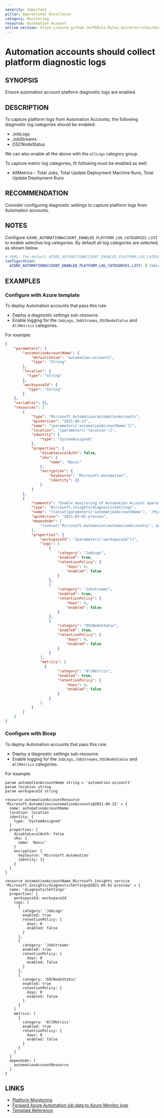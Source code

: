 ```yaml
---
severity: Important
pillar: Operational Excellence
category: Monitoring
resource: Automation Account
online version: https://azure.github.io/PSRule.Rules.Azure/en/rules/Azure.Automation.PlatformLogs/
---
```


# Automation accounts should collect platform diagnostic logs

## SYNOPSIS

Ensure automation account platform diagnostic logs are enabled.

## DESCRIPTION

To capture platform logs from Automation Accounts, the following diagnostic log categories should be enabled:

- JobLogs
- JobStreams
- DSCNodeStatus

We can also enable all the above with the `allLogs` category group.

To capture metric log categories, th following must be enabled as well:

- AllMetrics - Total Jobs, Total Update Deployment Machine Runs, Total Update Deployment Runs

## RECOMMENDATION

Consider configuring diagnostic settings to capture platform logs from Automation accounts.

## NOTES

Configure `AZURE_AUTOMATIONACCOUNT_ENABLED_PLATFORM_LOG_CATEGORIES_LIST` to enable selective log categories. By default all log categories are selected, as shown below.

```yaml
# YAML: The default AZURE_AUTOMATIONACCOUNT_ENABLED_PLATFORM_LOG_CATEGORIES_LIST configuration option
configuration:
  AZURE_AUTOMATIONACCOUNT_ENABLED_PLATFORM_LOG_CATEGORIES_LIST: ['JobLogs', 'JobStreams', 'DscNodeStatus', 'AllMetrics']
```

## EXAMPLES

### Configure with Azure template

To deploy Automation accounts that pass this rule:

- Deploy a diagnostic settings sub-resource.
- Enable logging for the `JobLogs`, `JobStreams`, `DSCNodeStatus` and `AllMetrics` categories.

For example:

```json
{
    "parameters": {
        "automationAccountName": {
            "defaultValue": "automation-account1",
            "type": "String"
        },
        "location": {
          "type": "String"
        },
        "workspaceId": {
          "type": "String"
        }
    },
    "variables": {},
    "resources": [
        {
            "type": "Microsoft.Automation/automationAccounts",
            "apiVersion": "2021-06-22",
            "name": "[parameters('automationAccountName')]",
            "location": "[parameters('location')]",
            "identity": {
                "type": "SystemAssigned"
            },
            "properties": {
                "disableLocalAuth": false,
                "sku": {
                    "name": "Basic"
                },
                "encryption": {
                    "keySource": "Microsoft.Automation",
                    "identity": {}
                }
            }
        },
        {
            "comments": "Enable monitoring of Automation Account operations.",
            "type": "Microsoft.Insights/diagnosticSettings",
            "name": "[concat(parameters('automationAccountName'), '/Microsoft.Insights/service')]",
            "apiVersion": "2021-05-01-preview",
            "dependsOn": [
                "[concat('Microsoft.Automation/automationAccounts/', parameters('automationAccountName'))]"
            ],
            "properties": {
                "workspaceId": "[parameters('workspaceId')]",
                "logs": [
                    {
                        "category": "JobLogs",
                        "enabled": true,
                        "retentionPolicy": {
                            "days": 0,
                            "enabled": false
                        }
                    },
                    {
                        "category": "JobStreams",
                        "enabled": true,
                        "retentionPolicy": {
                            "days": 0,
                            "enabled": false
                        }
                    },
                    {
                        "category": "DSCNodeStatus",
                        "enabled": true,
                        "retentionPolicy": {
                            "days": 0,
                            "enabled": false
                        }
                    }
                ],
                "metrics": [
                  {
                        "category": "AllMetrics",
                        "enabled": true,
                        "retentionPolicy": {
                            "days": 0,
                            "enabled": false
                        }
                    }
                ]
            }
        }
    ]
}
```

### Configure with Bicep

To deploy Automation accounts that pass this rule:

- Deploy a diagnostic settings sub-resource.
- Enable logging for the `JobLogs`, `JobStreams`, `DSCNodeStatus` and `AllMetrics` categories.

For example:

```bicep
param automationAccountName string = 'automation-account1'
param location string
param workspaceId string

resource automationAccountResource 'Microsoft.Automation/automationAccounts@2021-06-22' = {
  name: automationAccountName
  location: location
  identity: {
    type: 'SystemAssigned'
  }
  properties: {
    disableLocalAuth: false
    sku: {
      name: 'Basic'
    }
    encryption: {
      keySource: 'Microsoft.Automation'
      identity: {}
    }
  }
}

resource automationAccountName_Microsoft_Insights_service 'Microsoft.Insights/diagnosticSettings@2021-05-01-preview' = {
  name: 'diagnosticSettings'
  properties: {
    workspaceId: workspaceId
    logs: [
      {
        category: 'JobLogs'
        enabled: true
        retentionPolicy: {
          days: 0
          enabled: false
        }
      },
      {
        category: 'JobStreams'
        enabled: true
        retentionPolicy: {
          days: 0
          enabled: false
        }
      },
      {
        category: 'DSCNodeStatus'
        enabled: true
        retentionPolicy: {
          days: 0
          enabled: false
        }
      }
    ]
    metrics: [
      {
        category: 'AllMetrics'
        enabled: true
        retentionPolicy: {
          days: 0
          enabled: false
        }
      }
    ]
  }
  dependsOn: [
    automationAccountResource
  ]
}
```

## LINKS

- [Platform Monitoring](https://learn.microsoft.com/azure/architecture/framework/devops/monitoring#platform-monitoring)
- [Forward Azure Automation job data to Azure Monitor logs](https://docs.microsoft.com/azure/automation/automation-manage-send-joblogs-log-analytics)
- [Template Reference](https://docs.microsoft.com/azure/templates/microsoft.insights/diagnosticsettings?tabs=bicep)
